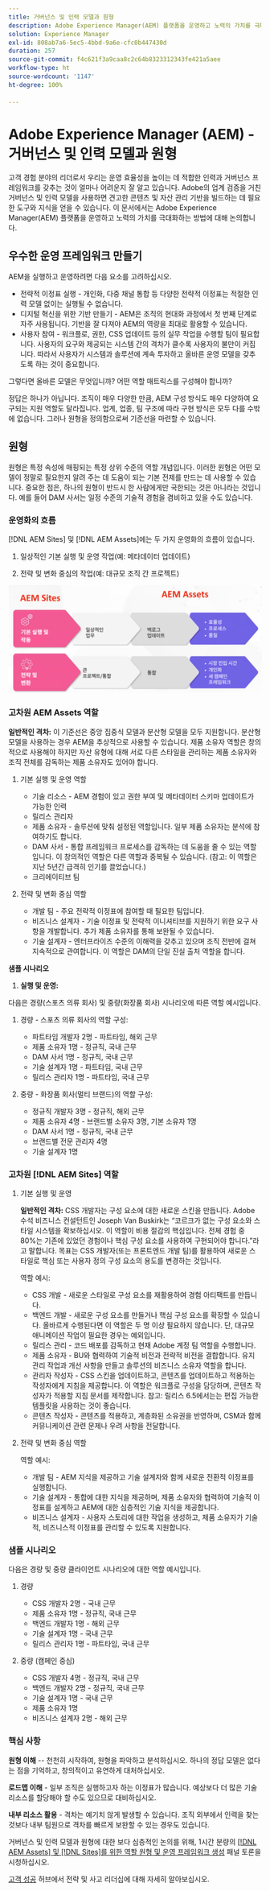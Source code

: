 ```yaml
---
title: 거버넌스 및 인력 모델과 원형
description: Adobe Experience Manager(AEM) 플랫폼을 운영하고 노력의 가치를 극대화하는 방법을 알아봅니다.
solution: Experience Manager
exl-id: 808ab7a6-5ec5-4bbd-9a6e-cfc0b447430d
duration: 257
source-git-commit: f4c621f3a9caa8c2c64b8323312343fe421a5aee
workflow-type: ht
source-wordcount: '1147'
ht-degree: 100%

---
```


# Adobe Experience Manager (AEM) - 거버넌스 및 인력 모델과 원형

고객 경험 분야의 리더로서 우리는 운영 효율성을 높이는 데 적합한 인력과 거버넌스 프레임워크를 갖추는 것이 얼마나 어려운지 잘 알고 있습니다. Adobe의 업계 검증을 거친 거버넌스 및 인력 모델을 사용하면 견고한 콘텐츠 및 자산 관리 기반을 빌드하는 데 필요한 도구와 지식을 얻을 수 있습니다. 이 문서에서는 Adobe Experience Manager(AEM) 플랫폼을 운영하고 노력의 가치를 극대화하는 방법에 대해 논의합니다.

## 우수한 운영 프레임워크 만들기

AEM을 실행하고 운영하려면 다음 요소를 고려하십시오.

* 전략적 이정표 실행 - 개인화, 다중 채널 통합 등 다양한 전략적 이정표는 적절한 인력 모델 없이는 실행될 수 없습니다.
* 디지털 혁신을 위한 기반 만들기 - AEM은 조직의 현대화 과정에서 첫 번째 단계로 자주 사용됩니다. 기반을 잘 다져야 AEM의 역량을 최대로 활용할 수 있습니다.
* 사용자 참여 - 워크플로, 권한, CSS 업데이트 등의 실무 작업을 수행할 팀이 필요합니다. 사용자의 요구와 제공되는 시스템 간의 격차가 클수록 사용자의 불만이 커집니다. 따라서 사용자가 시스템과 솔루션에 계속 투자하고 올바른 운영 모델을 갖추도록 하는 것이 중요합니다.

그렇다면 올바른 모델은 무엇입니까? 어떤 역할 매트릭스를 구성해야 합니까?

정답은 하나가 아닙니다. 조직이 매우 다양한 만큼, AEM 구성 방식도 매우 다양하여 요구되는 지원 역할도 달라집니다. 업계, 업종, 팀 구조에 따라 구현 방식은 모두 다를 수밖에 없습니다. 그러나 원형을 정의함으로써 기준선을 마련할 수 있습니다.

## 원형

원형은 특정 속성에 매핑되는 특정 상위 수준의 역할 개념입니다. 이러한 원형은 어떤 모델이 정말로 필요한지 알려 주는 데 도움이 되는 기본 전제를 만드는 데 사용할 수 있습니다. 중요한 점은, 하나의 원형이 반드시 한 사람에게만 국한되는 것은 아니라는 것입니다. 예를 들어 DAM 사서는 일정 수준의 기술적 경험을 겸비하고 있을 수도 있습니다.

### 운영화의 흐름

[!DNL AEM Sites] 및 [!DNL AEM Assets]에는 두 가지 운영화의 흐름이 있습니다.

1. 일상적인 기본 실행 및 운영 작업(예: 메타데이터 업데이트)

1. 전략 및 변화 중심의 작업(예: 대규모 조직 간 프로젝트)

![운영화의 흐름](assets/streams-of-operationalization.png)

### 고차원 AEM Assets 역할

**일반적인 격차:** 이 기준선은 중앙 집중식 모델과 분산형 모델을 모두 지원합니다. 분산형 모델을 사용하는 경우 AEM을 추상적으로 사용할 수 있습니다. 제품 소유자 역할은 창의적으로 사용해야 하지만 자산 유형에 대해 서로 다른 스타일을 관리하는 제품 소유자와 조직 전체를 감독하는 제품 소유자도 있어야 합니다.

1. 기본 실행 및 운영 역할

   * 기술 리소스 - AEM 경험이 있고 권한 부여 및 메타데이터 스키마 업데이트가 가능한 인력
   * 릴리스 관리자
   * 제품 소유자 - 솔루션에 맞춰 설정된 역할입니다. 일부 제품 소유자는 분석에 참여하기도 합니다.
   * DAM 사서 - 통합 프레임워크 프로세스를 감독하는 데 도움을 줄 수 있는 역할입니다. 이 창의적인 역할은 다른 역할과 중복될 수 있습니다. (참고: 이 역할은 지난 5년간 급격히 인기를 끌었습니다.)
   * 크리에이티브 팀

1. 전략 및 변화 중심 역할

   * 개발 팀 - 주요 전략적 이정표에 참여할 때 필요한 팀입니다.
   * 비즈니스 설계자 - 기술 이정표 및 전략적 이니셔티브를 지원하기 위한 요구 사항을 개발합니다. 추가 제품 소유자를 통해 보완될 수 있습니다.
   * 기술 설계자 - 엔터프라이즈 수준의 이해력을 갖추고 있으며 조직 전반에 걸쳐 지속적으로 관여합니다. 이 역할은 DAM의 단일 진실 출처 역할을 합니다.

**샘플 시나리오**

1. **실행 및 운영:**

다음은 경량(스포츠 의류 회사) 및 중량(화장품 회사) 시나리오에 따른 역할 예시입니다.

1. 경량 - 스포츠 의류 회사의 역할 구성:

   * 파트타임 개발자 2명 - 파트타임, 해외 근무
   * 제품 소유자 1명 - 정규직, 국내 근무
   * DAM 사서 1명 - 정규직, 국내 근무
   * 기술 설계자 1명 - 파트타임, 국내 근무
   * 릴리스 관리자 1명 - 파트타임, 국내 근무

1. 중량 - 화장품 회사(멀티 브랜드)의 역할 구성:

   * 정규직 개발자 3명 - 정규직, 해외 근무
   * 제품 소유자 4명 - 브랜드별 소유자 3명, 기본 소유자 1명
   * DAM 사서 1명 - 정규직, 국내 근무
   * 브랜드별 전문 관리자 4명
   * 기술 설계자 1명

### 고차원 [!DNL AEM Sites] 역할

1. 기본 실행 및 운영

   **일반적인 격차:** CSS 개발자는 구성 요소에 대한 새로운 스킨을 만듭니다. Adobe 수석 비즈니스 컨설턴트인 Joseph Van Buskirk는 “코르크가 없는 구성 요소와 스타일 시스템을 확보하십시오. 이 역할이 비용 절감의 핵심입니다. 전체 경험 중 80%는 기존에 있었던 경험이나 핵심 구성 요소를 사용하여 구현되어야 합니다.”라고 말합니다. 목표는 CSS 개발자(또는 프론트엔드 개발 팀)를 활용하여 새로운 스타일로 핵심 또는 사용자 정의 구성 요소의 용도를 변경하는 것입니다.

   역할 예시:

   * CSS 개발 - 새로운 스타일로 구성 요소를 재활용하여 경험 아티팩트를 만듭니다.
   * 백엔드 개발 - 새로운 구성 요소를 만들거나 핵심 구성 요소를 확장할 수 있습니다. 올바르게 수행된다면 이 역할은 두 명 이상 필요하지 않습니다. 단, 대규모 애니메이션 작업이 필요한 경우는 예외입니다.
   * 릴리스 관리 - 코드 배포를 감독하고 현재 Adobe 계정 팀 역할을 수행합니다.
   * 제품 소유자 - BU와 협력하여 기술적 비전과 전략적 비전을 결합합니다. 유지 관리 작업과 개선 사항을 만들고 솔루션의 비즈니스 소유자 역할을 합니다.
   * 관리자 작성자 - CSS 스킨을 업데이트하고, 콘텐츠를 업데이트하고 적용하는 작성자에게 지침을 제공합니다. 이 역할은 워크플로 구성을 담당하며, 콘텐츠 작성자가 적용할 지침 문서를 제작합니다. 참고: 릴리스 6.5에서는는 편집 가능한 템플릿을 사용하는 것이 좋습니다.
   * 콘텐츠 작성자 - 콘텐츠를 적용하고, 계층화된 소유권을 반영하며, CSM과 함께 커뮤니케이션 관련 문제나 우려 사항을 전달합니다.

1. 전략 및 변화 중심 역할

   역할 예시:

   * 개발 팀 - AEM 지식을 제공하고 기술 설계자와 함께 새로운 전환적 이정표를 실행합니다.
   * 기술 설계자 - 통합에 대한 지식을 제공하며, 제품 소유자와 협력하여 기술적 이정표를 설계하고 AEM에 대한 심층적인 기술 지식을 제공합니다.
   * 비즈니스 설계자 - 사용자 스토리에 대한 작업을 생성하고, 제품 소유자가 기술적, 비즈니스적 이정표를 관리할 수 있도록 지원합니다.

### 샘플 시나리오

다음은 경량 및 중량 클라이언트 시나리오에 대한 역할 예시입니다.

1. 경량

   * CSS 개발자 2명 - 국내 근무
   * 제품 소유자 1명 - 정규직, 국내 근무
   * 백엔드 개발자 1명 - 해외 근무
   * 기술 설계자 1명 - 국내 근무
   * 릴리스 관리자 1명 - 파트타임, 국내 근무

1. 중량 (캠페인 중심)

   * CSS 개발자 4명 - 정규직, 국내 근무
   * 백엔드 개발자 2명 - 정규직, 국내 근무
   * 기술 설계자 1명 - 국내 근무
   * 제품 소유자 1명
   * 비즈니스 설계자 2명 - 해외 근무

### 핵심 사항

**원형 이해** -- 천천히 시작하여, 원형을 파악하고 분석하십시오. 하나의 정답 모델은 없다는 점을 기억하고, 창의적이고 유연하게 대처하십시오.

**로드맵 이해** - 일부 조직은 실행하고자 하는 이정표가 많습니다. 예상보다 더 많은 기술 리소스를 할당해야 할 수도 있으므로 대비하십시오.

**내부 리소스 활용** - 격차는 예기치 않게 발생할 수 있습니다. 조직 외부에서 인력을 찾는 것보다 내부 팀원으로 격차를 빠르게 보완할 수 있는 경우도 있습니다.

거버넌스 및 인력 모델과 원형에 대한 보다 심층적인 논의를 위해, 1시간 분량의 [ [!DNL AEM Assets] 및 [!DNL Sites]를 위한 역할 원형 및 운영 프레임워크 생성](https://adobecustomersuccess.adobeconnect.com/p8ml5nmy0758mp4/) 패널 토론을 시청하십시오.

[고객 성공](https://experienceleague.adobe.com/docs/customer-success/customer-success/overview.html?lang=ko) 허브에서 전략 및 사고 리더십에 대해 자세히 알아보십시오.

